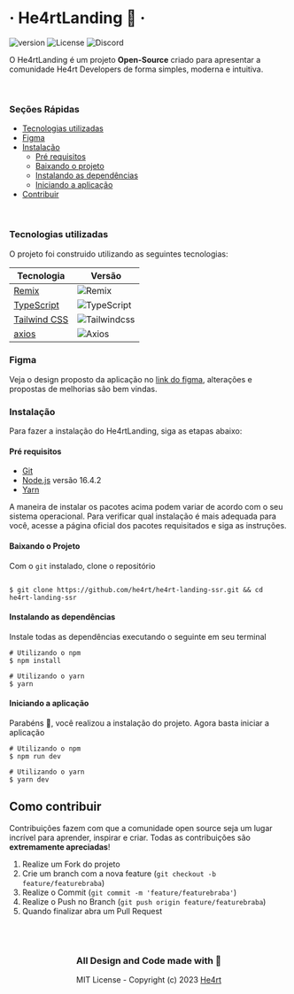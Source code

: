 # &middot; He4rtLanding 💜 &middot;

![version](https://img.shields.io/github/package-json/v/he4rt/he4rt-landing)
![License](https://img.shields.io/github/license/he4rt/he4rt-landing)
![Discord](https://img.shields.io/discord/452926217558163456)

O He4rtLanding é um projeto **Open-Source** criado para apresentar a comunidade He4rt Developers de forma simples, moderna e intuitiva.

<br/>

### Seções Rápidas

- [Tecnologias utilizadas](#tecnologias-utilizadas)
- [Figma](#figma)
- [Instalação](#instalação)
  - [Pré requisitos](#pré-requisitos)
  - [Baixando o projeto](#baixando-o-projeto)
  - [Instalando as dependências](#instalando-as-dependências)
  - [Iniciando a aplicação](#iniciando-a-aplicação)
- [Contribuir](#como-contribuir)

[//]: # '- [Documentação](./doc/Padroes.md)'

<br/>

### Tecnologias utilizadas

O projeto foi construido utilizando as seguintes tecnologias:

| Tecnologia                                    | Versão                                                           |
| --------------------------------------------- | ---------------------------------------------------------------- |
| [Remix](https://remix.run/)                   | ![Remix](https://img.shields.io/badge/version-1.9-green)         |
| [TypeScript](https://www.typescriptlang.org/) | ![TypeScript](https://img.shields.io/badge/version-4.8.4-green)  |
| [Tailwind CSS](https://tailwindcss.com/)      | ![Tailwindcss](https://img.shields.io/badge/version-3.2.4-green) |
| [axios](https://axios-http.com/ptbr/)         | ![Axios](https://img.shields.io/badge/version-1.2.2-green)       |

### Figma

Veja o design proposto da aplicação no [link do figma](https://www.figma.com/file/vCJ4Cd2SBXcdB1jiwzHmnS/%F0%9F%92%9C-%7C-He4rt-Devs?node-id=2278%3A1624&t=GdXeC37IEpLW5CTi-0), alterações e propostas de melhorias são bem vindas.

### Instalação

Para fazer a instalação do He4rtLanding, siga as etapas abaixo:

#### **Pré requisitos**

- [Git](https://git-scm.com/downloads)
- [Node.js](https://nodejs.org/pt-br/) versão 16.4.2
- [Yarn](https://yarnpkg.com/)

A maneira de instalar os pacotes acima podem variar de acordo com o seu sistema operacional. Para verificar qual instalação é mais adequada para você, acesse a página oficial dos pacotes requisitados e siga as instruções.

#### **Baixando o Projeto**

Com o `git` instalado, clone o repositório

```shell

$ git clone https://github.com/he4rt/he4rt-landing-ssr.git && cd he4rt-landing-ssr
```

#### **Instalando as dependências**

Instale todas as dependências executando o seguinte em seu terminal

```shell
# Utilizando o npm
$ npm install

# Utilizando o yarn
$ yarn
```

#### **Iniciando a aplicação**

Parabéns 🎉, você realizou a instalação do projeto. Agora basta iniciar a aplicação

```shell
# Utilizando o npm
$ npm run dev

# Utilizando o yarn
$ yarn dev
```

## Como contribuir

Contribuições fazem com que a comunidade open source seja um lugar incrível para aprender, inspirar e criar. Todas as contribuições
são **extremamente apreciadas**!

1. Realize um Fork do projeto
2. Crie um branch com a nova feature (`git checkout -b feature/featurebraba`)
3. Realize o Commit (`git commit -m 'feature/featurebraba'`)
4. Realize o Push no Branch (`git push origin feature/featurebraba`)
5. Quando finalizar abra um Pull Request

<br />

[//]: # 'Veja [Documentação](./doc/Padroes.md) para saber mais sobre o projeto.'

<br />

<div style='text-align: center'>
  <h3>All Design and Code made with 💜</h3>

MIT License - Copyright (c) 2023 [He4rt](https://github.com/he4rt/)

</div>
